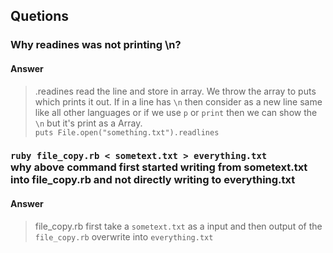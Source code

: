 ## Quetions
### Why readines was not printing \n?
#### Answer
> .readines read the line and store in array. We throw the array to puts which prints it out. If in a line has ```\n``` then consider as a new line same like all other languages or if we use ```p``` or ```print``` then we can show the ```\n``` but it's print as a Array.  <br> ```puts File.open("something.txt").readlines```

### ``` ruby file_copy.rb < sometext.txt > everything.txt ``` <br>why above command first started writing from sometext.txt into file_copy.rb and not directly writing to everything.txt 

#### Answer
> file_copy.rb first take a ```sometext.txt``` as a input and then output of the ```file_copy.rb``` overwrite into ```everything.txt```

